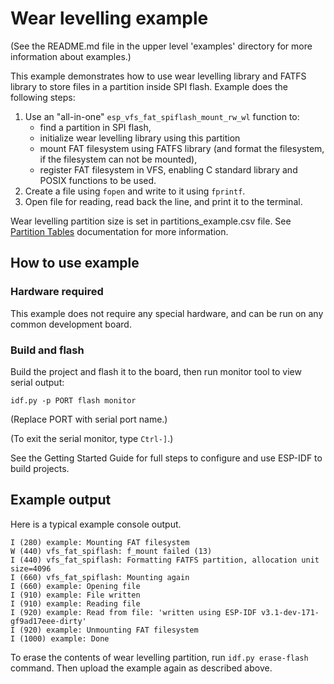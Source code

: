 # Wear levelling example

(See the README.md file in the upper level 'examples' directory for more information about examples.)

This example demonstrates how to use wear levelling library and FATFS library to store files in a partition inside SPI flash. Example does the following steps:

1. Use an "all-in-one" `esp_vfs_fat_spiflash_mount_rw_wl` function to:
    - find a partition in SPI flash,
    - initialize wear levelling library using this partition
    - mount FAT filesystem using FATFS library (and format the filesystem, if the filesystem can not be mounted),
    - register FAT filesystem in VFS, enabling C standard library and POSIX functions to be used.
2. Create a file using `fopen` and write to it using `fprintf`.
3. Open file for reading, read back the line, and print it to the terminal.

Wear levelling partition size is set in partitions_example.csv file. See [Partition Tables](https://docs.espressif.com/projects/esp-idf/en/latest/api-guides/partition-tables.html) documentation for more information.

## How to use example

### Hardware required

This example does not require any special hardware, and can be run on any common development board.

### Build and flash

Build the project and flash it to the board, then run monitor tool to view serial output:

```
idf.py -p PORT flash monitor
```

(Replace PORT with serial port name.)

(To exit the serial monitor, type ``Ctrl-]``.)

See the Getting Started Guide for full steps to configure and use ESP-IDF to build projects.

## Example output

Here is a typical example console output. 

```
I (280) example: Mounting FAT filesystem
W (440) vfs_fat_spiflash: f_mount failed (13)
I (440) vfs_fat_spiflash: Formatting FATFS partition, allocation unit size=4096
I (660) vfs_fat_spiflash: Mounting again
I (660) example: Opening file
I (910) example: File written
I (910) example: Reading file
I (920) example: Read from file: 'written using ESP-IDF v3.1-dev-171-gf9ad17eee-dirty'
I (920) example: Unmounting FAT filesystem
I (1000) example: Done
```

To erase the contents of wear levelling partition, run `idf.py erase-flash` command. Then upload the example again as described above.
